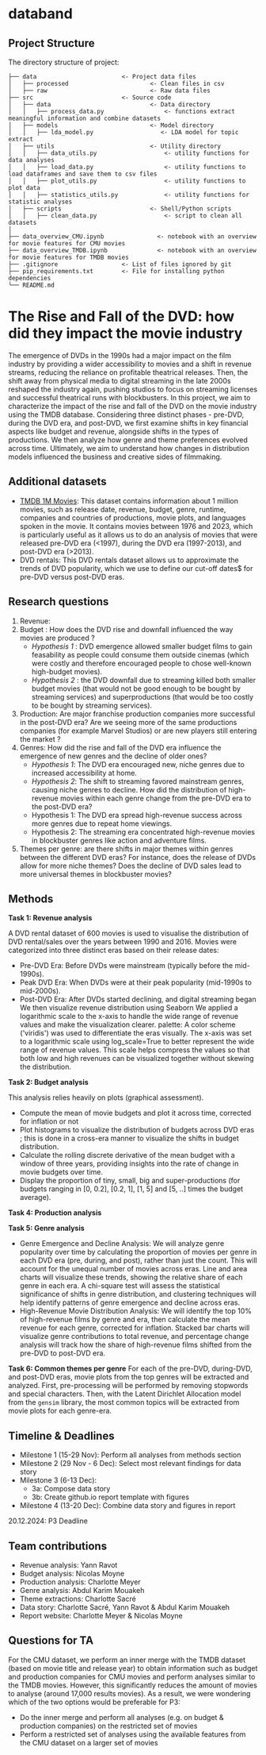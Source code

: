
# databand

## Project Structure
The directory structure of project:

```
├── data                        <- Project data files
│   ├── processed                       <- Clean files in csv
│   ├── raw                             <- Raw data files 
├── src                         <- Source code
│   ├── data                            <- Data directory
│   │   ├── process_data.py                 <- functions extract meaningful information and combine datasets
│   ├── models                          <- Model directory
│   │   ├── lda_model.py                   <- LDA model for topic extract 
│   ├── utils                           <- Utility directory
│   │   ├── data_utils.py                   <- utility functions for data analyses 
│   │   ├── load_data.py                    <- utility functions to load dataframes and save them to csv files 
│   │   ├── plot_utils.py                   <- utility functions to plot data
│   │   ├── statistics_utils.py             <- utility functions for statistic analyses
│   ├── scripts                         <- Shell/Python scripts
│   │   ├── clean_data.py                   <- script to clean all datasets
│
├── data_overview_CMU.ipynb               <- notebook with an overview for movie features for CMU movies
├── data_overview_TMDB.ipynb              <- notebook with an overview for movie features for TMDB movies 
├── .gitignore                  <- List of files ignored by git
├── pip_requirements.txt        <- File for installing python dependencies
└── README.md
```

# The Rise and Fall of the DVD: how did they impact the movie industry

The emergence of DVDs in the 1990s had a major impact on the film industry by providing a wider accessibility to movies 
and a shift in revenue streams, reducing the reliance on profitable theatrical releases. Then, the shift away from physical 
media to digital streaming in the late 2000s reshaped the industry again, pushing studios to focus on streaming licenses 
and successful theatrical runs with blockbusters. In this project, we aim to characterize the impact of the rise 
and fall of the DVD on the movie industry using the TMDB database. Considering three distinct phases - pre-DVD, during the 
DVD era, and post-DVD, we first examine shifts in key financial aspects like budget and revenue, alongside shifts in the 
types of productions. We then analyze how genre and theme preferences evolved across time. Ultimately, we aim to understand 
how changes in distribution models influenced the business and creative sides of filmmaking. 

## Additional datasets
- [TMDB 1M Movies](https://www.kaggle.com/datasets/asaniczka/tmdb-movies-dataset-2023-930k-movies): This dataset contains information about 1 million movies, such as release date, revenue, budget, genre, runtime, companies and countries of productions,
movie plots, and languages spoken in the movie. It contains movies between 1976 and 2023, which is particularly useful 
as it allows us to do an analysis of movies that were released pre-DVD era (<1997), during the DVD era (1997-2013), and post-DVD era (>2013).
- DVD rentals: This DVD rentals dataset allows us to approximate the trends of DVD popularity, which we use to define our cut-off dates$
for pre-DVD versus post-DVD eras.

## Research questions 
1. Revenue: 
2. Budget : How does the DVD rise and downfall influenced the way movies are produced ? 
   - *Hypothesis 1* : DVD emergence allowed smaller budget films to gain feasability as 
   people could consume them outside cinemas (which were costly and therefore encouraged people to chose well-known high-budget movies). 
   - *Hypothesis 2* : the DVD downfall due to streaming killed both smaller budget movies 
   (that would not be good enough to be bought by streaming services) and superproductions (that would be too costly to be bought by streaming services).
3. Production: Are major franchise production companies more successful in the post-DVD era? 
Are we seeing more of the same productions companies (for example Marvel Studios) or are new players still entering the market ?
4. Genres: How did the rise and fall of the DVD era influence the emergence of new genres and the decline of older ones? 
   - *Hypothesis 1*: The DVD era encouraged new, niche genres due to increased accessibility at home. 
   - *Hypothesis 2*: The shift to streaming favored mainstream genres, causing niche genres to decline.
   How did the distribution of high-revenue movies within each genre change from the pre-DVD era to the post-DVD era? 
   - Hypothesis 1: The DVD era spread high-revenue success across more genres due to repeat home viewings. 
   - Hypothesis 2: The streaming era concentrated high-revenue movies in blockbuster genres like action and adventure films.
5. Themes per genre: are there shifts in major themes within genres between the different DVD eras? For instance, does
the release of DVDs allow for more niche themes? Does the decline of DVD sales lead to more universal themes in blockbuster movies? 


## Methods
**Task 1: Revenue analysis**

A DVD rental dataset of 600 movies is used to visualise the distribution of DVD rental/sales over the years between 1990 and 2016.
Movies were categorized into three distinct eras based on their release dates:
- Pre-DVD Era: Before DVDs were mainstream (typically before the mid-1990s).
- Peak DVD Era: When DVDs were at their peak popularity (mid-1990s to mid-2000s).
- Post-DVD Era: After DVDs started declining, and digital streaming began 
We then visualize revenue distribution using Seaborn
We applied a logarithmic scale to the x-axis to handle the wide range of revenue values and make the visualization clearer.
palette: A color scheme ('viridis') was used to differentiate the eras visually.
The x-axis was set to a logarithmic scale using log_scale=True to better represent the wide range of revenue values. This scale helps compress the values so that both low and high revenues can be visualized together without skewing the distribution.

**Task 2: Budget analysis** 

This analysis relies heavily on plots (graphical assessment).
- Compute the mean of movie budgets and plot it across time, corrected for inflation or not
- Plot histograms to visualize the distribution of budgets across DVD eras ; this is done in a cross-era manner to visualize the shifts in budget distribution. 
- Calculate the rolling discrete derivative of the mean budget with a window of three years, providing insights into the rate of change in movie budgets over time. 
- Display the proportion of tiny, small, big and super-productions (for budgets ranging in [0, 0.2], [0.2, 1], [1, 5] and [5, ..] times the budget average).

**Task 4: Production analysis**

**Task 5: Genre analysis**
- Genre Emergence and Decline Analysis:
We will analyze genre popularity over time by calculating the proportion of movies per genre in each DVD era (pre, during, and post), rather than just the count. This will account for the unequal number of movies across eras. Line and area charts will visualize these trends, showing the relative share of each genre in each era. A chi-square test will assess the statistical significance of shifts in genre distribution, and clustering techniques will help identify patterns of genre emergence and decline across eras.
- High-Revenue Movie Distribution Analysis:
We will identify the top 10% of high-revenue films by genre and era, then calculate the mean revenue for each genre, corrected for inflation. Stacked bar charts will visualize genre contributions to total revenue, and percentage change analysis will track how the share of high-revenue films shifted from the pre-DVD to post-DVD era.

**Task 6: Common themes per genre**
For each of the pre-DVD, during-DVD, and post-DVD eras, movie plots from the top genres will 
be extracted and analyzed. First, pre-processing will be performed by removing stopwords and special characters. 
Then, with the Latent Dirichlet Allocation model from the `gensim` library, the most common topics will be extracted 
from movie plots for each genre-era. 

## Timeline & Deadlines
- Milestone 1 (15-29 Nov): Perform all analyses from methods section
- Milestone 2 (29 Nov - 6 Dec): Select most relevant findings for data story
- Milestone 3 (6-13 Dec): 
  - 3a: Compose data story
  - 3b: Create github.io report template with figures 
- Milestone 4 (13-20 Dec): Combine data story and figures in report

20.12.2024: P3 Deadline 

## Team contributions
- Revenue analysis: Yann Ravot
- Budget analysis: Nicolas Moyne
- Production analysis: Charlotte Meyer
- Genre analysis: Abdul Karim Mouakeh
- Theme extractions: Charlotte Sacré
- Data story: Charlotte Sacré, Yann Ravot & Abdul Karim Mouakeh
- Report website: Charlotte Meyer & Nicolas Moyne

## Questions for TA
For the CMU dataset, we perform an inner merge with the TMDB dataset (based on movie title and release year) to obtain 
information such as budget and production companies for CMU movies and perform analyses similar to the TMDB movies. 
However, this significantly reduces the amount of movies to analyse (around 17,000 results movies). As a result, we were 
wondering which of the two options would be preferable for P3:
- Do the inner merge and perform all analyses (e.g. on budget & production companies) on the restricted set of movies 
- Perform a restricted set of analyses using the available features from the CMU dataset on a larger set of movies 

